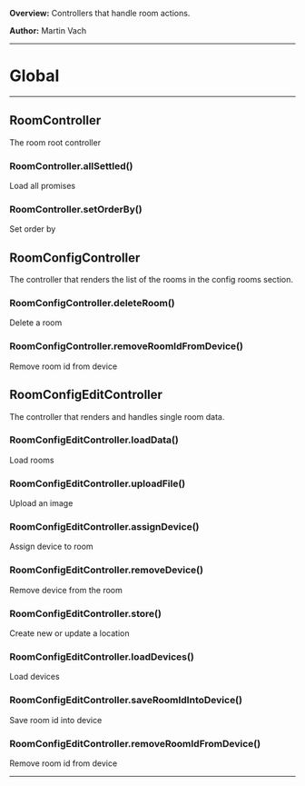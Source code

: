 **Overview:** Controllers that handle room actions.



**Author:** Martin Vach




* * *

# Global





* * *

## RoomController
The room root controller

### RoomController.allSettled() 

Load all promises


### RoomController.setOrderBy() 

Set order by



## RoomConfigController
The controller that renders the list of the rooms in  the config rooms section.

### RoomConfigController.deleteRoom() 

Delete a room


### RoomConfigController.removeRoomIdFromDevice() 

Remove room id from device



## RoomConfigEditController
The controller that renders and handles single room data.

### RoomConfigEditController.loadData() 

Load rooms


### RoomConfigEditController.uploadFile() 

Upload an image


### RoomConfigEditController.assignDevice() 

Assign device to room


### RoomConfigEditController.removeDevice() 

Remove device from the room


### RoomConfigEditController.store() 

Create new or update a location


### RoomConfigEditController.loadDevices() 

Load devices


### RoomConfigEditController.saveRoomIdIntoDevice() 

Save room id into device


### RoomConfigEditController.removeRoomIdFromDevice() 

Remove room id from device




* * *
